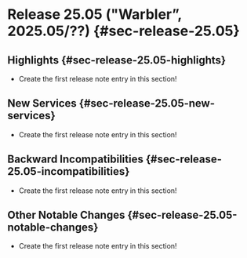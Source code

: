 # Release 25.05 ("Warbler”, 2025.05/??) {#sec-release-25.05}

<!-- To avoid merge conflicts, consider adding your item at an arbitrary place in the list instead. -->

## Highlights {#sec-release-25.05-highlights}

- Create the first release note entry in this section!

## New Services {#sec-release-25.05-new-services}

- Create the first release note entry in this section!

## Backward Incompatibilities {#sec-release-25.05-incompatibilities}

- Create the first release note entry in this section!

## Other Notable Changes {#sec-release-25.05-notable-changes}

- Create the first release note entry in this section!

<!-- To avoid merge conflicts, consider adding your item at an arbitrary place in the list instead. -->
